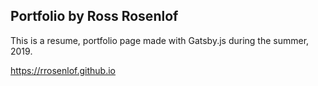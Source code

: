 ## Portfolio by Ross Rosenlof
This is a resume, portfolio page made with Gatsby.js during the summer, 2019. 

https://rrosenlof.github.io
